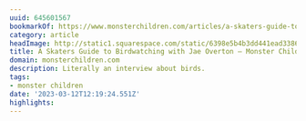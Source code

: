 ```yaml
---
uuid: 645601567
bookmarkOf: https://www.monsterchildren.com/articles/a-skaters-guide-to-birdwatching-with-jae-overton
category: article
headImage: http://static1.squarespace.com/static/6398e5b4b3dd441ead33860a/t/63f59d185855ac4b8b752f66/1677040960995/JaeOverton_MonsterChildrenInterview1_SamCoady.jpg?format=1500w
title: A Skaters Guide to Birdwatching with Jae Overton — Monster Children
domain: monsterchildren.com
description: Literally an interview about birds.
tags:
- monster children
date: '2023-03-12T12:19:24.551Z'
highlights: 
---
```



